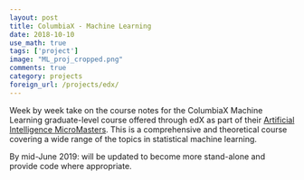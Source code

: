 ```yaml
---
layout: post
title: ColumbiaX - Machine Learning
date: 2018-10-10
use_math: true
tags: ['project']
image: "ML_proj_cropped.png"
comments: true
category: projects
foreign_url: /projects/edx/
---
```

Week by week take on the course notes for the ColumbiaX Machine Learning graduate-level course offered through edX as part of their [Artificial Intelligence MicroMasters](https://www.edx.org/micromasters/columbiax-artificial-intelligence). This is a comprehensive and theoretical course covering a wide range of the topics in statistical machine learning.

By mid-June 2019: will be updated to become more stand-alone and provide code where appropriate.

<!--
<hr class="with-margin">

<div class="list-of-contents">
  <h4>Contents</h4>
  <ul></ul>
</div>

<hr class="with-margin">
<h4 class="header" id="intro">Introducing ... </h4>
<hr class="with-margin">

<!--
Use this tag to add external links
foreign_url: https://jaan.io/what-is-variational-autoencoder-vae-tutorial/
-->
